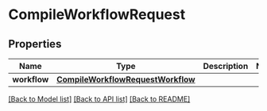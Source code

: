 # CompileWorkflowRequest

## Properties
Name | Type | Description | Notes
------------ | ------------- | ------------- | -------------
**workflow** | [**CompileWorkflowRequestWorkflow**](CompileWorkflowRequestWorkflow.md) |  | 

[[Back to Model list]](../README.md#documentation-for-models) [[Back to API list]](../README.md#documentation-for-api-endpoints) [[Back to README]](../README.md)


